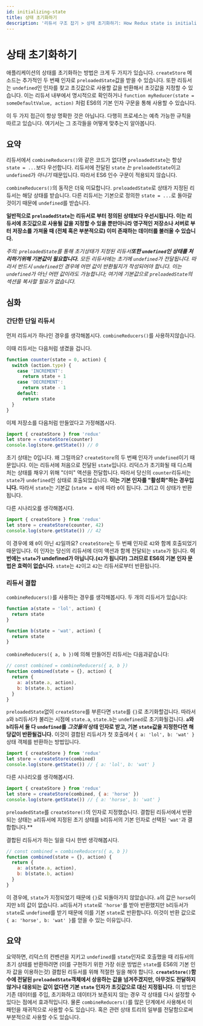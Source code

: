 ```yaml
---
id: initializing-state
title: 상태 초기화하기
description: '리듀서 구조 잡기 > 상태 초기화하기: How Redux state is initialized'
---
```


# 상태 초기화하기

애플리케이션의 상태를 초기화하는 방법은 크게 두 가지가 있습니다. `createStore` 메소드는 추가적인 두 번째 인자로 `preloadedState`값을 받을 수 있습니다. 또한 리듀서는 `undefined`인 인자를 찾고 초깃값으로 사용할 값을 반환해서 초깃값을 지정할 수 있습니다. 이는 리듀서 내부에서 명시적으로 확인하거나 `function myReducer(state = someDefaultValue, action)` 처럼 ES6의 기본 인자 구문을 통해 사용할 수 있습니다.

이 두 가지 접근이 항상 명확한 것은 아닙니다. 다행히 프로세스는 예측 가능한 규칙을 따르고 있습니다. 여기서는 그 조각들을 어떻게 맞추는지 알아봅니다.

## 요약

리듀서에서 `combineReducers()`와 같은 코드가 없다면 `preloadedState`는 항상 `state = ...`보다 우선합니다. 리듀서에 전달된 `state` _는_ `preloadedState`이고 `undefined`가 _아니기_ 때문입니다. 따라서 ES6 인수 구문이 적용되지 않습니다.

`combineReducers()`의 동작은 더욱 미묘합니다. `preloadedState`로 상태가 지정된 리듀서는 해당 상태를 받습니다. 다른 리듀서는 기본으로 정의한 `state = ...`로 돌아갈 것이기 때문에 `undefined`를 받습니다.

**일반적으로 `preloadedState`는 리듀서로 부터 정의된 상태보다 우선시됩니다. 이는 리듀서에 초깃값으로 사용될 값을 지정할 수 있을 뿐만아니라 영구적인 저장소나 서버로 부터 저장소를 가져올 때 (전체 혹은 부분적으로) 이미 존재하는 데이터를 불러올 수 있습니다.**

_주의: `preloadedState`를 통해 초기상태가 지정된 리듀서**또한 `undefined`인 상태를 처리하기위해 기본값이 필요합니다.** 모든 리듀서에는 초기에 `undefined`가 전달됩니다. 따라서 반드시 `undefined`인 경우에 어떤 값이 반환될지가 작성되어야 합니다. 이는 `undefined`가 아닌 어떤 값이라도 가능합니다; 여기에 기본값으로 `preloadedState`의 섹션을 복사할 필요가 없습니다._

## 심화

### 간단한 단일 리듀서

먼저 리듀서가 하나인 경우를 생각해봅시다. `combineReducers()`를 사용하지않습니다.

이때 리듀서는 다음처럼 생겼을 겁니다.

```js
function counter(state = 0, action) {
  switch (action.type) {
    case 'INCREMENT':
      return state + 1
    case 'DECREMENT':
      return state - 1
    default:
      return state
  }
}
```

이제 저장소를 다음처럼 만들었다고 가정해봅시다.

```js
import { createStore } from 'redux'
let store = createStore(counter)
console.log(store.getState()) // 0
```

초기 상태는 0입니다. 왜 그럴까요? `createStore`의 두 번째 인자가 `undefined`이기 때문입니다. 이는 리듀서에 처음으로 전달된 `state`입니다. 리덕스가 초기화될 때 디스패처는 상태를 채우기 위해 "더미" 액션을 전달합니다. 따라서 당신의 `counter`리듀서는 `state`가 `undefined`인 상태로 호출되었습니다. **이는 기본 인자를 "활성화"하는 경우입니다.** 따라서 `state`는 기본값 (`state = 0`)에 따라 `0`이 됩니다. 그리고 이 상태가 반환됩니다.

다른 시나리오를 생각해봅시다.

```js
import { createStore } from 'redux'
let store = createStore(counter, 42)
console.log(store.getState()) // 42
```

이 경우에 왜 `0`이 아닌 `42`일까요? `createStore`는 두 번째 인자로 `42`와 함께 호출되었기 때문입니다. 이 인자는 당신의 리듀서에 더미 액션과 함께 전달되는 `state`가 됩니다. **이번에는 `state`가 undefined가 아닙니다.(`42`가 됩니다!) 그러므로 ES6의 기본 인자 문법은 효력이 없습니다.** `state`는 `42`이고 `42`는 리듀서로부터 반환됩니다.

### 리듀서 결합

`combineReducers()`를 사용하는 경우를 생각해봅시다.
두 개의 리듀서가 있습니다:

```js
function a(state = 'lol', action) {
  return state
}

function b(state = 'wat', action) {
  return state
}
```

`combineReducers({ a, b })`에 의해 만들어진 리듀서는 다음과같습니다:

```js
// const combined = combineReducers({ a, b })
function combined(state = {}, action) {
  return {
    a: a(state.a, action),
    b: b(state.b, action)
  }
}
```

`preloadedState`없이 `createStore`를 부른다면 `state`를 `{}`로 초기화할겁니다. 따라서 `a`와 `b`리듀서가 불리는 시점에 `state.a`, `state.b`는 `undefined`로 초기화될겁니다. **`a`와 `b`리듀서 둘 다 `undefined`를 _그것들의_ 상태 인자로 받고, 기본 `state`값을 지정한다면 해당값이 반환될겁니다.** 이것이 결합된 리듀서가 첫 호출에서 `{ a: 'lol', b: 'wat' }` 상태 객체를 반환하는 방법입니다.

```js
import { createStore } from 'redux'
let store = createStore(combined)
console.log(store.getState()) // { a: 'lol', b: 'wat' }
```

다른 시나리오를 생각해봅시다.

```js
import { createStore } from 'redux'
let store = createStore(combined, { a: 'horse' })
console.log(store.getState()) // { a: 'horse', b: 'wat' }
```

`preloadedState`를 `createStore()`의 인자로 지정했습니다. 결합된 리듀서에서 반환되는 상태는 `a`리듀서에 지정된 초기 상태를 `b`리듀서의 기본 인자로 선택된 `'wat'`과 결합합니다.\*\*

결합된 리듀서가 하는 일을 다시 한번 생각해봅시다.

```js
// const combined = combineReducers({ a, b })
function combined(state = {}, action) {
  return {
    a: a(state.a, action),
    b: b(state.b, action)
  }
}
```

이 경우에, `state`가 지정되었기 때문에 `{}`로 되돌아가지 않았습니다. `a`의 값은 `horse`이지만 `b`의 값이 없습니다. `a`리듀서가 `state`로 `'horse'`를 받아 반환했지만 `b`리듀서가 `state`로 `undefined`를 받기 때문에 이를 기본 `state`로 반환합니다. 이것이 반환 값으로 `{ a: 'horse', b: 'wat' }`를 얻을 수 있는 이유입니다.

## 요약

요약하면, 리덕스의 컨벤션을 지키고 `undefined`를 `state`인자로 호출했을 때 리듀서의 초기 상태를 반환하려면 (이를 구현하기 위한 가장 쉬운 방법은 `state`를 ES6의 기본 인자 값을 이용하는것) 결합된 리듀서를 위해 적절한 일을 해야 합니다. **`createStore()`함수에 전달된 `preloadedState`객체에서 상응하는 값을 넘겨주겠지만, 아무것도 전달하지 않거나 대응되는 값이 없다면 기본 `state` 인자가 초깃값으로 대신 지정됩니다.** 이 방법은 기존 데이터를 주입, 초기화하고 데이터가 보존되지 않는 경우 각 상태를 다시 설정할 수 있다는 점에서 효과적입니다. 물론 `combineReducers()`를 많은 단계에서 사용해서 이 패턴을 재귀적으로 사용할 수도 있습니다. 혹은 관련 상태 트리의 일부를 전달함으로써 부분적으로 사용할 수도 있습니다.
